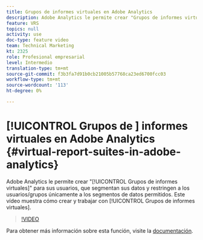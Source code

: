 ```yaml
---
title: Grupos de informes virtuales en Adobe Analytics
description: Adobe Analytics le permite crear "Grupos de informes virtuales" para sus usuarios, que segmentan sus datos y restringen a usuarios/grupos únicamente a los segmentos de datos permitidos. Este vídeo muestra cómo crear y trabajar con grupos de informes virtuales.
feature: VRS
topics: null
activity: use
doc-type: feature video
team: Technical Marketing
kt: 2325
role: Profesional empresarial
level: Intermedio
translation-type: tm+mt
source-git-commit: f3b3fa7d91b0cb21005b57768ca23ed6700fcc03
workflow-type: tm+mt
source-wordcount: '113'
ht-degree: 0%

---
```



# [!UICONTROL Grupos de ] informes virtuales en Adobe Analytics  {#virtual-report-suites-in-adobe-analytics}

Adobe Analytics le permite crear &quot;[!UICONTROL Grupos de informes virtuales]&quot; para sus usuarios, que segmentan sus datos y restringen a los usuarios/grupos únicamente a los segmentos de datos permitidos. Este vídeo muestra cómo crear y trabajar con [!UICONTROL Grupos de informes virtuales].

>[!VIDEO](https://video.tv.adobe.com/v/25412/?quality=12)

Para obtener más información sobre esta función, visite la [documentación](https://marketing.adobe.com/resources/help/en_US/reference/vrs-about.html).
